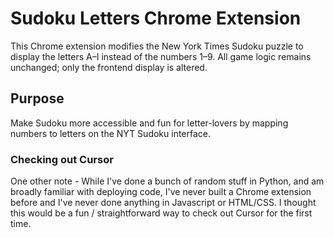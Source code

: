 # Sudoku Letters Chrome Extension

This Chrome extension modifies the New York Times Sudoku puzzle to display the letters A–I instead of the numbers 1–9. All game logic remains unchanged; only the frontend display is altered. 

## Purpose
Make Sudoku more accessible and fun for letter-lovers by mapping numbers to letters on the NYT Sudoku interface. 

### Checking out Cursor 
One other note - While I've done a bunch of random stuff in Python, and am broadly familiar with deploying code, I've never built a Chrome extension before and I've never done anything in Javascript or HTML/CSS. I thought this would be a fun / straightforward way to check out Cursor for the first time. 